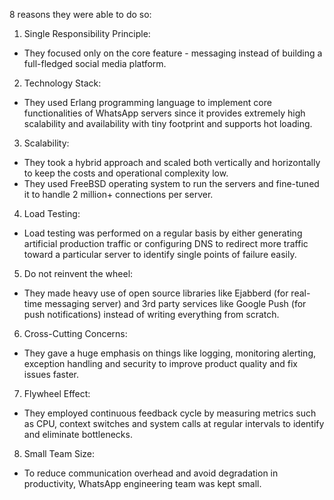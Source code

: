 8 reasons they were able to do so:

1) Single Responsibility Principle:
- They focused only on the core feature - messaging instead of building a full-fledged social media platform.

2) Technology Stack:
- They used Erlang programming language to implement core functionalities of WhatsApp servers since it provides extremely high scalability and availability with tiny footprint and supports hot loading.

3) Scalability:
- They took a hybrid approach and scaled both vertically and horizontally to keep the costs and operational complexity low.
- They used FreeBSD operating system to run the servers and fine-tuned it to handle 2 million+ connections per server.

4) Load Testing:
- Load testing was performed on a regular basis  by either generating artificial production traffic or configuring DNS to redirect more traffic toward a particular server to identify single points of failure easily.

5) Do not reinvent the wheel:
- They made heavy use of open source libraries like Ejabberd (for real-time messaging server) and 3rd party services like Google Push (for push notifications) instead of writing everything from scratch.

6) Cross-Cutting Concerns:
- They gave a huge emphasis on things like logging, monitoring alerting, exception handling and security to improve product quality and fix issues faster.

7) Flywheel Effect:
- They employed continuous feedback cycle by measuring metrics such as CPU, context switches and system calls at regular intervals to identify and eliminate bottlenecks.

8) Small Team Size:
- To reduce communication overhead and avoid degradation in productivity, WhatsApp engineering team was kept small.